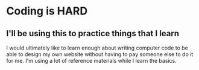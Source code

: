 <h1>Coding is HARD</h1>
<h2> I'll be using this to practice things that I learn</h2>
<p>I would ultimately like to learn enough about writing computer code to be able to design my own website without having to pay someone else to do it for me. I'm using a lot of reference materials while I learn the basics.</p>
